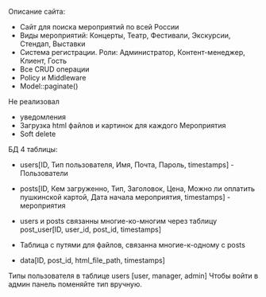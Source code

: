 Описание сайта:
- Сайт для поиска мероприятий по всей России
- Виды мероприятий: Концерты, Театр, Фестивали, Экскурсии, Стендап, Выставки
- Система регистрации. Роли: Администратор, Контент-менеджер, Клиент, Гость
- Все CRUD операции
- Policy и Middleware
- Model::paginate()

Не реализовал
- уведомления
- Загрузка html файлов и картинок для каждого Мероприятия
- Soft delete

БД 4 таблицы:

- users[ID, Тип пользователя, Имя, Почта, Пароль, timestamps] - Пользователи
- posts[ID, Кем загруженно, Тип, Заголовок, Цена, Можно ли оплатить пушкинской картой, Дата начала мероприятия, timestamps] - мероприятия

- users и posts связанны многие-ко-многим через таблицу post_user[ID, user_id, post_id, timestamps]
- Таблица с путями для файлов, связанна многие-к-одному с posts
- data[ID, post_id, html_file_path, timestamps]

Типы пользователя в таблице users [user, manager, admin]
Чтобы войти в админ панель поменяйте тип вручную.
